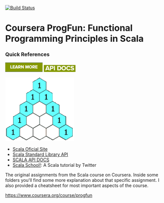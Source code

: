 
[![Build Status](https://travis-ci.org/coursera/courscala.svg)](https://travis-ci.org/coursera/courscala)

Coursera ProgFun: Functional Programming Principles in Scala
============================================================

### Quick References


![](./images/scala-learn.png?raw=true "Optional Title")
![](./images/scala-api-doc.png?raw=true "Optional Title")

<img src="./recfun/images/pascals-triangle.gif"/>

- [Scala Oficial Site](http://www.scala-lang.org/)
- [Scala Standard Library API](http://www.scala-lang.org/api/)
- [SCALA API DOCS](http://docs.scala-lang.org/index.html)
- [Scala School!](http://twitter.github.com/scala_school/): A Scala tutorial by Twitter


The original assignments from the Scala course on Coursera.
Inside some folders you'll find some more explanation about that specific assignment.
I also provided a cheatsheet for most important aspects of the course.

https://www.coursera.org/course/progfun


